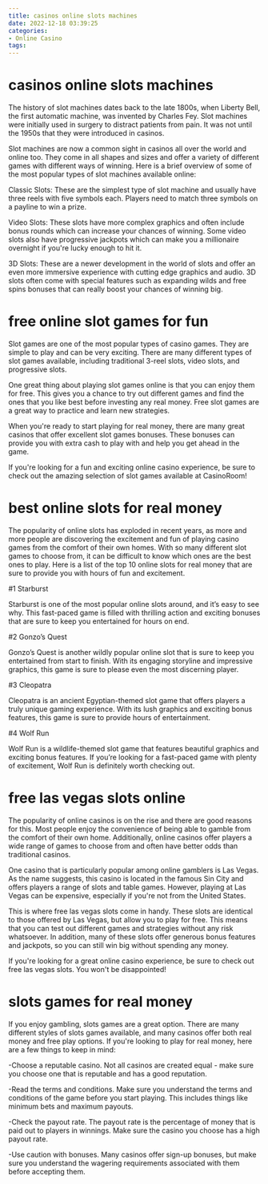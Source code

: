 ```yaml
---
title: casinos online slots machines
date: 2022-12-18 03:39:25
categories:
- Online Casino
tags:
---
```



# casinos online slots machines

The history of slot machines dates back to the late 1800s, when Liberty Bell, the first automatic machine, was invented by Charles Fey. Slot machines were initially used in surgery to distract patients from pain. It was not until the 1950s that they were introduced in casinos.

Slot machines are now a common sight in casinos all over the world and online too. They come in all shapes and sizes and offer a variety of different games with different ways of winning. Here is a brief overview of some of the most popular types of slot machines available online:

 Classic Slots: These are the simplest type of slot machine and usually have three reels with five symbols each. Players need to match three symbols on a payline to win a prize.

Video Slots: These slots have more complex graphics and often include bonus rounds which can increase your chances of winning. Some video slots also have progressive jackpots which can make you a millionaire overnight if you're lucky enough to hit it.

3D Slots: These are a newer development in the world of slots and offer an even more immersive experience with cutting edge graphics and audio. 3D slots often come with special features such as expanding wilds and free spins bonuses that can really boost your chances of winning big.

# free online slot games for fun

Slot games are one of the most popular types of casino games. They are simple to play and can be very exciting. There are many different types of slot games available, including traditional 3-reel slots, video slots, and progressive slots.

One great thing about playing slot games online is that you can enjoy them for free. This gives you a chance to try out different games and find the ones that you like best before investing any real money. Free slot games are a great way to practice and learn new strategies.

When you're ready to start playing for real money, there are many great casinos that offer excellent slot games bonuses. These bonuses can provide you with extra cash to play with and help you get ahead in the game.

If you're looking for a fun and exciting online casino experience, be sure to check out the amazing selection of slot games available at CasinoRoom!

# best online slots for real money

The popularity of online slots has exploded in recent years, as more and more people are discovering the excitement and fun of playing casino games from the comfort of their own homes. With so many different slot games to choose from, it can be difficult to know which ones are the best ones to play. Here is a list of the top 10 online slots for real money that are sure to provide you with hours of fun and excitement.

#1 Starburst

Starburst is one of the most popular online slots around, and it’s easy to see why. This fast-paced game is filled with thrilling action and exciting bonuses that are sure to keep you entertained for hours on end.

#2 Gonzo’s Quest

Gonzo’s Quest is another wildly popular online slot that is sure to keep you entertained from start to finish. With its engaging storyline and impressive graphics, this game is sure to please even the most discerning player.

#3 Cleopatra

Cleopatra is an ancient Egyptian-themed slot game that offers players a truly unique gaming experience. With its lush graphics and exciting bonus features, this game is sure to provide hours of entertainment.



#4 Wolf Run

Wolf Run is a wildlife-themed slot game that features beautiful graphics and exciting bonus features. If you’re looking for a fast-paced game with plenty of excitement, Wolf Run is definitely worth checking out.

# free las vegas slots online

The popularity of online casinos is on the rise and there are good reasons for this. Most people enjoy the convenience of being able to gamble from the comfort of their own home. Additionally, online casinos offer players a wide range of games to choose from and often have better odds than traditional casinos.

One casino that is particularly popular among online gamblers is Las Vegas. As the name suggests, this casino is located in the famous Sin City and offers players a range of slots and table games. However, playing at Las Vegas can be expensive, especially if you're not from the United States.

This is where free las vegas slots come in handy. These slots are identical to those offered by Las Vegas, but allow you to play for free. This means that you can test out different games and strategies without any risk whatsoever. In addition, many of these slots offer generous bonus features and jackpots, so you can still win big without spending any money.

If you're looking for a great online casino experience, be sure to check out free las vegas slots. You won't be disappointed!

# slots games for real money

If you enjoy gambling, slots games are a great option. There are many different styles of slots games available, and many casinos offer both real money and free play options. If you're looking to play for real money, here are a few things to keep in mind:

-Choose a reputable casino. Not all casinos are created equal - make sure you choose one that is reputable and has a good reputation.

-Read the terms and conditions. Make sure you understand the terms and conditions of the game before you start playing. This includes things like minimum bets and maximum payouts.

-Check the payout rate. The payout rate is the percentage of money that is paid out to players in winnings. Make sure the casino you choose has a high payout rate.

-Use caution with bonuses. Many casinos offer sign-up bonuses, but make sure you understand the wagering requirements associated with them before accepting them.
